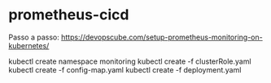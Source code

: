 # prometheus-cicd

Passo a passo:
https://devopscube.com/setup-prometheus-monitoring-on-kubernetes/

kubectl create namespace monitoring
kubectl create -f clusterRole.yaml
kubectl create -f config-map.yaml
kubectl create -f deployment.yaml